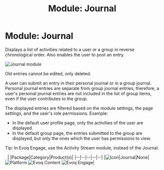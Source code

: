 ﻿---
uid: module-journal
locale: en
title: "Module: Journal"
dnnversion: 09.02.00
related-topics: module-activities,module-activity-stream,module-answers,module-blogs,module-challenges,module-discussions,module-group-directory,module-group-spaces,module-ideas,module-latest-challenges,module-leaderboard,module-member-directory,module-message-center,module-my-status,module-profile-dashboard,module-social-groups,module-related-content,module-social-events,module-social-sharing,module-user-badges,module-wiki
---

# Module: Journal

Displays a list of activities related to a user or a group in reverse chronological order. Also enables the user to post an entry.

  

![Journal module](/images/scr-module-Journal.png)

  

Old entries cannot be edited, only deleted.

A user can submit an entry in their personal journal or in a group journal. Personal journal entries are separate from group journal entries; therefore, a user's personal journal entries are not included in the list of group items, even if the user contributes to the group.

The displayed entries are filtered based on the module settings, the page settings, and the user's role permissions. Example:

*   In the default user profile page, only the activities of the user are displayed.
*   In the default group page, the entries submitted to the group are displayed, but only the ones which the user has permissions to view.

Tip: In Evoq Engage, use the Activity Stream module, instead of the Journal.

 
|  |Package|Category|Product(s)|
|--|--|--|--|--|
|![icon](/images/ico-module-journal.png)|Journal|None|![Platform](/images/ico-dnn-platform.png) ![Evoq Content](/images/ico-evoq-content.png) ![Evoq Engage](/images/ico-evoq-engage.png)|
